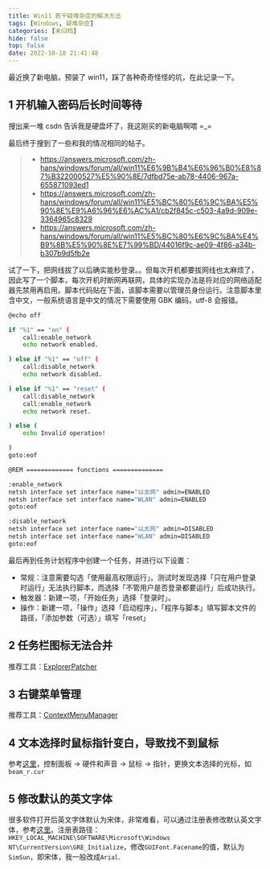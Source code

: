 ```yaml
---
title: Win11 若干疑难杂症的解决方法
tags: [Windows, 疑难杂症]
categories: [未归档]
hide: false
top: false
date: 2022-10-18 21:41:48
---
```


最近换了新电脑，预装了 win11，踩了各种奇奇怪怪的坑，在此记录一下。

## 1 开机输入密码后长时间等待

搜出来一堆 csdn 告诉我是硬盘坏了，我这刚买的新电脑啊喂 =_=

最后终于搜到了一些和我的情况相同的帖子。

> - https://answers.microsoft.com/zh-hans/windows/forum/all/win11%E6%9B%B4%E6%96%B0%E8%87%B322000527%E5%90%8E/7dfbd75e-ab78-4406-967a-655871093ed1
> - https://answers.microsoft.com/zh-hans/windows/forum/all/win11%E5%BC%80%E6%9C%BA%E5%90%8E%E9%A6%96%E6%AC%A1/cb2f845c-c503-4a9d-909e-3364965c8329
> - https://answers.microsoft.com/zh-hans/windows/forum/all/win11%E5%BC%80%E6%9C%BA%E4%B9%8B%E5%90%8E%E7%99%BD/44016f9c-ae09-4f86-a34b-b307b9d5fb2e

试了一下，把网线拔了以后确实能秒登录。。但每次开机都要拔网线也太麻烦了，因此写了一个脚本，每次开机时断网再联网，具体的实现办法是将对应的网络适配器先禁用再启用。脚本代码贴在下面，该脚本需要以管理员身份运行。注意脚本里含中文，一般系统语言是中文的情况下需要使用 GBK 编码，utf-8 会报错。

```bash
@echo off

if "%1" == "on" (
    call:enable_network
    echo network enabled.

) else if "%1" == "off" (
    call:disable_network
    echo network disabled.

) else if "%1" == "reset" (
    call:disable_network
    call:enable_network
    echo network reset.

) else (
    echo Invalid operation!

)
goto:eof

@REM ============= functions ==============

:enable_network
netsh interface set interface name="以太网" admin=ENABLED
netsh interface set interface name="WLAN" admin=ENABLED
goto:eof

:disable_network
netsh interface set interface name="以太网" admin=DISABLED
netsh interface set interface name="WLAN" admin=DISABLED
goto:eof

```

最后再到任务计划程序中创建一个任务，并进行以下设置：

- 常规：注意需要勾选「使用最高权限运行」。测试时发现选择「只在用户登录时运行」无法执行脚本，而选择「不管用户是否登录都要运行」后成功执行。
- 触发器：新建一项，「开始任务」选择「登录时」。
- 操作：新建一项，「操作」选择「启动程序」，「程序与脚本」填写脚本文件的路径，「添加参数（可选）」填写「reset」

<!--More-->

## 2 任务栏图标无法合并

推荐工具：[ExplorerPatcher](https://github.com/valinet/ExplorerPatcher)

## 3 右键菜单管理

推荐工具：[ContextMenuManager](https://github.com/BluePointLilac/ContextMenuManager)

## 4 文本选择时鼠标指针变白，导致找不到鼠标

参考[这里](https://blog.csdn.net/Loery1314/article/details/126915427)，控制面板 -> 硬件和声音 -> 鼠标 -> 指针，更换文本选择的光标，如`beam_r.cur`

## 5 修改默认的英文字体

很多软件打开后英文字体默认为宋体，非常难看，可以通过注册表修改默认英文字体，参考[这里](https://jingyan.baidu.com/article/03b2f78c13b0c85ea237ae8d.html)。注册表路径：`HKEY_LOCAL_MACHINE\SOFTWARE\Microsoft\Windows NT\CurrentVersion\GRE_Initialize`，修改`GUIFont.Facename`的值，默认为`SimSun`，即宋体，我一般改成`Arial`.

